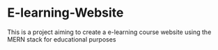 # E-learning-Website
This is a project aiming to create a e-learning course website using the MERN stack for educational purposes
